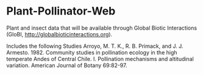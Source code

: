# Plant-Pollinator-Web

Plant and insect data that will be available through Global Biotic Interactions (GloBI, http://globalbioticinteractions.org).

Includes the following Studies
  Arroyo, M. T. K., R. B. Primack, and J. J. Armesto. 1982. Community studies in pollination ecology in the high temperate Andes of Central Chile. I. Pollination mechanisms and altitudinal variation. American Journal of Botany 69:82-97.
